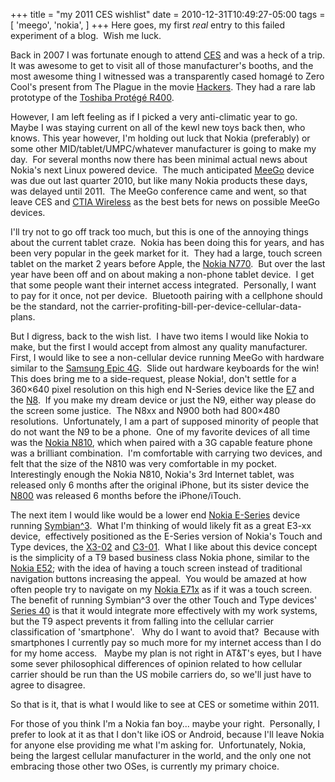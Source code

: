 +++
title = "my 2011 CES wishlist"
date = 2010-12-31T10:49:27-05:00
tags = [
  'meego',
  'nokia',
]
+++
Here goes, my first _real_ entry to this failed experiment of a blog.  Wish me luck.

Back in 2007 I was fortunate enough to attend <a title="Consumer Electronics Show" href="http://www.cesweb.org/" target="_blank">CES</a> and was a heck of a trip. It was awesome to get to visit all of those manufacturer's booths, and the most awesome thing I witnessed was a transparently cased homagé to Zero Cool's present from The Plague in the movie <a title="IMDB page for Hackers" href="http://www.imdb.com/title/tt0113243/" target="_blank">Hackers</a>. They had a rare lab prototype of the <a title="Video of transparent Toshiba Protege R400" href="http://1m1f.com/video/hIwtEvu_tHU/Toshiba-Portege-R400.html" target="_blank">Toshiba Protégé R400</a>.

However, I am left feeling as if I picked a very anti-climatic year to go. Maybe I was staying current on all of the kewl new toys back then, who knows. This year however, I'm holding out luck that Nokia (preferably) or some other MID/tablet/UMPC/whatever manufacturer is going to make my day.  For several months now there has been minimal actual news about Nokia's next Linux powered device.  The much anticipated <a title="MeeGo's Wikipedia page" href="http://en.wikipedia.org/wiki/MeeGo" target="_blank">MeeGo</a> device was due out last quarter 2010, but like many Nokia products these days, was delayed until 2011.  The MeeGo conference came and went, so that leave CES and <a title="CTIA Wireless" href="http://www.ctiawireless.com/" target="_blank">CTIA Wireless</a> as the best bets for news on possible MeeGo devices.

I'll try not to go off track too much, but this is one of the annoying things about the current tablet craze.  Nokia has been doing this for years, and has been very popular in the geek market for it.  They had a large, touch screen tablet on the market 2 years before Apple, the <a title="Nokia N770's Wikipedia page" href="http://en.wikipedia.org/wiki/Nokia_770_Internet_Tablet" target="_blank">Nokia N770</a>.  But over the last year have been off and on about making a non-phone tablet device.  I get that some people want their internet access integrated.  Personally, I want to pay for it once, not per device.  Bluetooth pairing with a cellphone should be the standard, not the carrier-profiting-bill-per-device-cellular-data-plans.

But I digress, back to the wish list.  I have two items I would like Nokia to make, but the first I would accept from almost any quality manufacturer.  First, I would like to see a non-cellular device running MeeGo with hardware similar to the <a title="Samsung Epic 4G review" href="http://www.androidcentral.com/sprint-epic-4g-review" target="_blank">Samsung Epic 4G</a>.  Slide out hardware keyboards for the win!  This does bring me to a side-request, please Nokia!, don't settle for a 360&#215;640 pixel resolution on this high end N-Series device like the <a title="Nokia E7-00's Wikipedia page" href="http://en.wikipedia.org/wiki/Nokia_E7-00" target="_blank">E7</a> and the <a title="Nokia N8's Wikipedia page" href="http://en.wikipedia.org/wiki/Nokia_N8" target="_blank">N8</a>.  If you make my dream device or just the N9, either way please do the screen some justice.  The N8xx and N900 both had 800&#215;480 resolutions.  Unfortunately, I am a part of supposed minority of people that do not want the N9 to be a phone.  One of my favorite devices of all time was the <a title="Nokia N810's Wikipedia page" href="http://en.wikipedia.org/wiki/Nokia_N810" target="_blank">Nokia N810</a>, which when paired with a 3G capable feature phone was a brilliant combination.  I'm comfortable with carrying two devices, and felt that the size of the N810 was very comfortable in my pocket.  Interestingly enough the Nokia N810, Nokia's 3rd Internet tablet, was released only 6 months after the original iPhone, but its sister device the <a title="Nokia N800's Wikipedia page" href="http://en.wikipedia.org/wiki/Nokia_N800" target="_blank">N800</a> was released 6 months before the iPhone/iTouch.

The next item I would like would be a lower end <a title="Nokia E-Series' Wikipedia page" href="http://en.wikipedia.org/wiki/Nokia_Eseries" target="_blank">Nokia E-Series</a> device running <a title="Symbian^3's Wikipedia page" href="http://en.wikipedia.org/wiki/Symbian^3" target="_blank">Symbian^3</a>.  What I'm thinking of would likely fit as a great E3-xx device,  effectively positioned as the E-Series version of Nokia's Touch and Type devices, the <a title="Nokia X3 Touch and Type's Wikipedia page" href="http://en.wikipedia.org/wiki/Nokia_X3_Touch_and_Type" target="_blank">X3-02</a> and <a title="Nokia C3 Touch and Type's Wikipedia page" href="http://en.wikipedia.org/wiki/Nokia_C3_Touch_and_Type" target="_blank">C3-01</a>.  What I like about this device concept is the simplicity of a T9 based business class Nokia phone, similar to the <a title="Nokia E52's Wikipedia page" href="http://en.wikipedia.org/wiki/Nokia_E52" target="_blank">Nokia E52</a>; with the idea of having a touch screen instead of traditional navigation buttons increasing the appeal.  You would be amazed at how often people try to navigate on my <a title="Nokia E71's Wikipedia page" href="http://en.wikipedia.org/wiki/Nokia_E71" target="_blank">Nokia E71x</a> as if it was a touch screen.  The benefit of running Symbian^3 over the other Touch and Type devices' <a title="Symbian Series 40's Wikipedia page" href="http://en.wikipedia.org/wiki/Series_40" target="_blank">Series 40</a> is that it would integrate more effectively with my work systems, but the T9 aspect prevents it from falling into the cellular carrier classification of 'smartphone'.   Why do I want to avoid that?  Because with smartphones I currently pay so much more for my internet access than I do for my home access.   Maybe my plan is not right in AT&T's eyes, but I have some sever philosophical differences of opinion related to how cellular carrier should be run than the US mobile carriers do, so we'll just have to agree to disagree.

So that is it, that is what I would like to see at CES or sometime within 2011.

For those of you think I'm a Nokia fan boy... maybe your right.  Personally, I prefer to look at it as that I don't like iOS or Android, because I'll leave Nokia for anyone else providing me what I'm asking for.  Unfortunately, Nokia, being the largest cellular manufacturer in the world, and the only one not embracing those other two OSes, is currently my primary choice.
